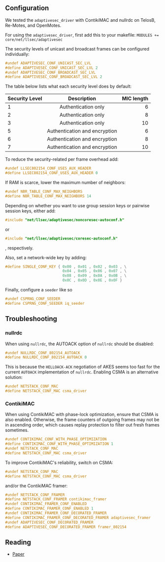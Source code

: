 ## Configuration

We tested the `adaptivesec_driver` with ContikiMAC and nullrdc on TelosB, Re-Motes, and OpenMotes.

For using the `adaptivesec_driver`, first add this to your makefile:
`MODULES += core/net/llsec/adaptivesec`

The security levels of unicast and broadcast frames can be configured individually:
```c
#undef ADAPTIVESEC_CONF_UNICAST_SEC_LVL
#define ADAPTIVESEC_CONF_UNICAST_SEC_LVL 2
#undef ADAPTIVESEC_CONF_BROADCAST_SEC_LVL
#define ADAPTIVESEC_CONF_BROADCAST_SEC_LVL 2
```

The table below lists what each security level does by default:

| Security Level | Description                   | MIC length  |
| -------------- |:-----------------------------:| -----------:|
| 1              | Authentication only           | 6           |
| 2              | Authentication only           | 8           |
| 3              | Authentication only           | 10          |
| 5              | Authentication and encryption | 6           |
| 6              | Authentication and encryption | 8           |
| 7              | Authentication and encryption | 10          |

To reduce the security-related per frame overhead add:
```c
#undef LLSEC802154_CONF_USES_AUX_HEADER
#define LLSEC802154_CONF_USES_AUX_HEADER 0
```
If RAM is scarce, lower the maximum number of neighbors:
```c
#undef NBR_TABLE_CONF_MAX_NEIGHBORS
#define NBR_TABLE_CONF_MAX_NEIGHBORS 14
```

Depending on whether you want to use group session keys or pairwise session keys, either add:
```c
#include "net/llsec/adaptivesec/noncoresec-autoconf.h"
```
or
```c
#include "net/llsec/adaptivesec/coresec-autoconf.h"
```
, respectively.

Also, set a network-wide key by adding:
```c
#define SINGLE_CONF_KEY { 0x00 , 0x01 , 0x02 , 0x03 , \
                          0x04 , 0x05 , 0x06 , 0x07 , \
                          0x08 , 0x09 , 0x0A , 0x0B , \
                          0x0C , 0x0D , 0x0E , 0x0F }
```

Finally, configure a `seeder` like so
```c
#undef CSPRNG_CONF_SEEDER
#define CSPRNG_CONF_SEEDER iq_seeder
```

## Troubleshooting

### nullrdc

When using `nullrdc`, the AUTOACK option of `nullrdc` should be disabled:
```c
#undef NULLRDC_CONF_802154_AUTOACK
#define NULLRDC_CONF_802154_AUTOACK 0
```
This is because the `HELLOACK-ACK` negotiation of AKES seems too fast for the current `AUTOACK` implementation of `nullrdc`. Enabling CSMA is an alternative solution:
```c
#undef NETSTACK_CONF_MAC
#define NETSTACK_CONF_MAC csma_driver
```

### ContikiMAC

When using ContikiMAC with phase-lock optimization, ensure that CSMA is also enabled. Otherwise, the frame counters of outgoing frames may not be in ascending order, which causes replay protection to filter out fresh frames sometimes.

```c
#undef CONTIKIMAC_CONF_WITH_PHASE_OPTIMIZATION
#define CONTIKIMAC_CONF_WITH_PHASE_OPTIMIZATION 1
#undef NETSTACK_CONF_MAC
#define NETSTACK_CONF_MAC csma_driver
```

To improve ContikiMAC's reliability, switch on CSMA:
```c
#undef NETSTACK_CONF_MAC
#define NETSTACK_CONF_MAC csma_driver
```
and/or the ContikiMAC framer:
```c
#undef NETSTACK_CONF_FRAMER
#define NETSTACK_CONF_FRAMER contikimac_framer
#undef CONTIKIMAC_FRAMER_CONF_ENABLED
#define CONTIKIMAC_FRAMER_CONF_ENABLED 1
#undef CONTIKIMAC_FRAMER_CONF_DECORATED_FRAMER
#define CONTIKIMAC_FRAMER_CONF_DECORATED_FRAMER adaptivesec_framer
#undef ADAPTIVESEC_CONF_DECORATED_FRAMER
#define ADAPTIVESEC_CONF_DECORATED_FRAMER framer_802154
```

## Reading

* [Paper](http://dl.acm.org/citation.cfm?id=2818002)